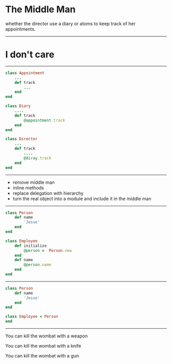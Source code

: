 # The Middle Man

whether the director use a diary or atoms to keep track of her appointments.

---

# I don't care

---
```ruby
class Appointment
	...
	def track
		...
	end
end

class Diary
	....
	def track
		@appointment.track
	end
end

class Director
	...
	def track
		....
		@diray.track
	end
end
```
---

- remove middle man
- inline methods
- replace delegation with hierarchy
- turn the real object into a module and include it in the middle man

---

```ruby
class Person
	def name
		'Jesse'
	end
end

class Employee 
	def initialize
		@person =  Person.new
	end
	def name
		@person.name
	end
end
```

---

```ruby
class Person
	def name
		'Jesse'
	end
end

class Employee < Person 
end

```


---

You can kill the wombat with a weapon

You can kill the wombat with a knife

You can kill the wombat with a gun 

